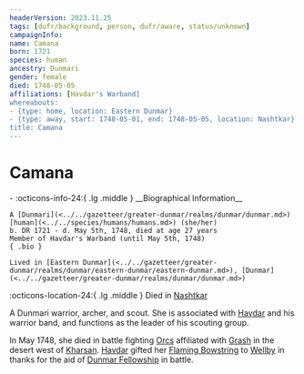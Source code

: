 ```yaml
---
headerVersion: 2023.11.25
tags: [dufr/background, person, dufr/aware, status/unknown]
campaignInfo:
name: Camana
born: 1721
species: human
ancestry: Dunmari
gender: female
died: 1748-05-05
affiliations: [Havdar's Warband]
whereabouts:
- {type: home, location: Eastern Dunmar}
- {type: away, start: 1748-05-01, end: 1748-05-05, location: Nashtkar}
title: Camana
---
```

# Camana
<div class="grid cards ext-narrow-margin ext-one-column" markdown>
- :octicons-info-24:{ .lg .middle } __Biographical Information__

    A [Dunmari](<../../gazetteer/greater-dunmar/realms/dunmar/dunmar.md>) [human](<../../species/humans/humans.md>) (she/her)  
    b. DR 1721 - d. May 5th, 1748, died at age 27 years  
    Member of Havdar's Warband (until May 5th, 1748)  
    { .bio }

    Lived in [Eastern Dunmar](<../../gazetteer/greater-dunmar/realms/dunmar/eastern-dunmar/eastern-dunmar.md>), [Dunmar](<../../gazetteer/greater-dunmar/realms/dunmar/dunmar.md>)
</div>

:octicons-location-24:{ .lg .middle } Died in [Nashtkar](<../../gazetteer/greater-dunmar/dunmari-basin/nashtkar.md>)


A Dunmari warrior, archer, and scout. She is associated with [Havdar](<./havdar.md>) and his warrior band, and functions as the leader of his scouting group. 

In May 1748, she died in battle fighting [Orcs](<../../species/children-of-the-embodied-gods/orcs/orcs.md>) affiliated with [Grash](<../other-nonhumans/grash.md>) in the desert west of [Kharsan](<../../gazetteer/greater-dunmar/dunmari-basin/kharsan.md>). [Havdar](<./havdar.md>) gifted her [Flaming Bowstring](<../../campaigns/dunmari-frontier/treasure/gifts-and-heirlooms/flaming-bowstring.md>) to [Wellby](<../pcs/dunmar-fellowship/wellby.md>) in thanks for the aid of [Dunmar Fellowship](<../pcs/dunmar-fellowship/dunmar-fellowship.md>) in battle. 